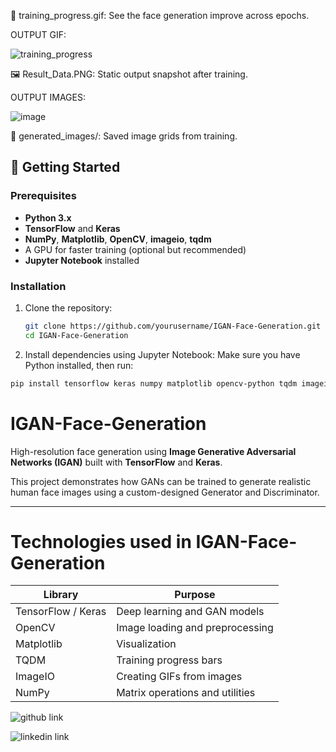 
🎨 training_progress.gif: See the face generation improve across epochs.

OUTPUT GIF:

![training_progress](https://github.com/user-attachments/assets/9fc12459-f6fa-4300-ac41-2a6b6111f22d)

🖼️ Result_Data.PNG: Static output snapshot after training.

OUTPUT IMAGES:

![image](https://github.com/user-attachments/assets/a229cfd5-9c62-43de-9ada-9907504706ce)

📁 generated_images/: Saved image grids from training.


## 🚀 Getting Started
### Prerequisites
- **Python 3.x**
- **TensorFlow** and **Keras**
- **NumPy**, **Matplotlib**, **OpenCV**, **imageio**, **tqdm**
- A GPU for faster training (optional but recommended)
- **Jupyter Notebook** installed

### Installation
1. Clone the repository:
   ```bash
   git clone https://github.com/yourusername/IGAN-Face-Generation.git
   cd IGAN-Face-Generation
   ```
2. Install dependencies using Jupyter Notebook:
Make sure you have Python installed, then run:
```bash
pip install tensorflow keras numpy matplotlib opencv-python tqdm imageio
```


# IGAN-Face-Generation

High-resolution face generation using **Image Generative Adversarial Networks (IGAN)** built with **TensorFlow** and **Keras**.

This project demonstrates how GANs can be trained to generate realistic human face images using a custom-designed Generator and Discriminator.

---
# Technologies used in IGAN-Face-Generation

| Library            | Purpose                         |
| ------------------ | ------------------------------- |
| TensorFlow / Keras | Deep learning and GAN models    |
| OpenCV             | Image loading and preprocessing |
| Matplotlib         | Visualization                   |
| TQDM               | Training progress bars          |
| ImageIO            | Creating GIFs from images       |
| NumPy              | Matrix operations and utilities |


![github link](https://github.com/CHIRAG-singh123/IGAN-Face-Generation)

![linkedin link](https://www.linkedin.com/in/thechiragsingh/)

